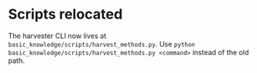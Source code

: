 # Scripts relocated

The harvester CLI now lives at `basic_knowledge/scripts/harvest_methods.py`.
Use `python basic_knowledge/scripts/harvest_methods.py <command>` instead of the old path.
